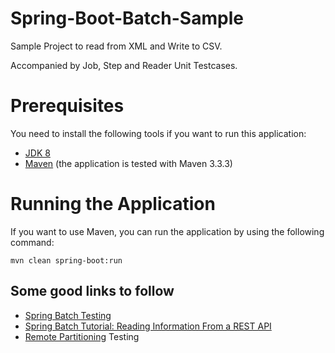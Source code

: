 # Spring-Boot-Batch-Sample
Sample Project to read from XML and Write to CSV.

Accompanied by Job, Step and Reader Unit Testcases.

Prerequisites
=============

You need to install the following tools if you want to run this application:

* [JDK 8](http://www.oracle.com/technetwork/java/javase/downloads/jdk8-downloads-2133151.html)
* [Maven](http://maven.apache.org/) (the application is tested with Maven 3.3.3)

Running the Application
=======================

If you want to use Maven, you can run the application by using the following command:

    mvn clean spring-boot:run

Some good links to follow
--------------------------
* [Spring Batch Testing](http://javaninja.net/2016/02/spring-batch-testing/)
* [Spring Batch Tutorial: Reading Information From a REST API](http://www.petrikainulainen.net/programming/spring-framework/spring-batch-tutorial-reading-information-from-a-rest-api/)
* [Remote Partitioning](http://sooyoung32.blogspot.in/2015/06/spring-boot-spring-batch-spring-batch.html)
Testing
